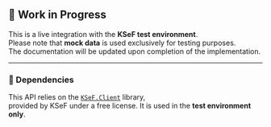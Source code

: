 ## 🚧 Work in Progress

This is a live integration with the **KSeF test environment**.  
Please note that **mock data** is used exclusively for testing purposes.  
The documentation will be updated upon completion of the implementation.

---

### 🧩 Dependencies

This API relies on the [`KSeF.Client`](https://github.com/CIRFMF/ksef-client-csharp) library,  
provided by KSeF under a free license. It is used in the **test environment only**.
